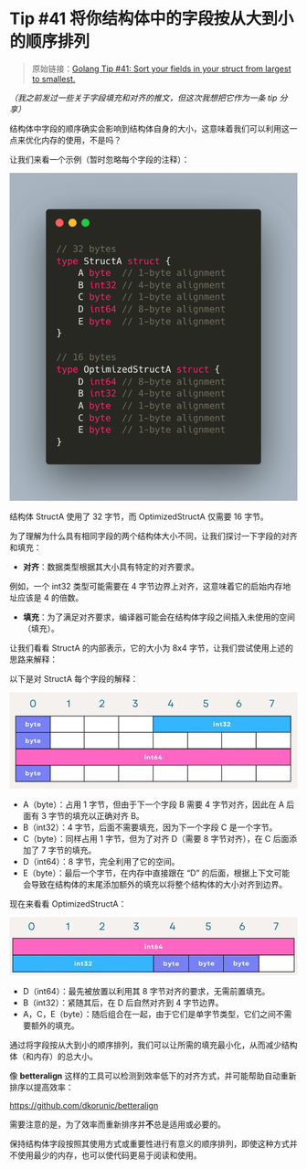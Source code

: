 # Tip #41 将你结构体中的字段按从大到小的顺序排列

>  原始链接：[Golang Tip #41: Sort your fields in your struct from largest to smallest.](https://twitter.com/func25/status/1765371933053612110)
>

*（我之前发过一些关于字段填充和对齐的推文，但这次我想把它作为一条 tip 分享）*

结构体中字段的顺序确实会影响到结构体自身的大小，这意味着我们可以利用这一点来优化内存的使用，不是吗？

让我们来看一个示例（暂时忽略每个字段的注释）：

![example-1](./images/041/041_01.png)

结构体 StructA 使用了 32 字节，而 OptimizedStructA 仅需要 16 字节。

为了理解为什么具有相同字段的两个结构体大小不同，让我们探讨一下字段的对齐和填充：

- **对齐**：数据类型根据其大小具有特定的对齐要求。

例如，一个 int32 类型可能需要在 4 字节边界上对齐，这意味着它的启始内存地址应该是 4 的倍数。

- **填充**：为了满足对齐要求，编译器可能会在结构体字段之间插入未使用的空间（填充）。

让我们看看 StructA 的内部表示，它的大小为 8x4 字节，让我们尝试使用上述的思路来解释：

以下是对 StructA 每个字段的解释：

![example-1](./images/041/041_02.png)

- A（byte）：占用 1 字节，但由于下一个字段 B 需要 4 字节对齐，因此在 A 后面有 3 字节的填充以正确对齐 B。
- B（int32）：4 字节，后面不需要填充，因为下一个字段 C 是一个字节。
- C（byte）：同样占用 1 字节，但为了对齐 D（需要 8 字节对齐），在 C 后面添加了 7 字节的填充。
- D（int64）：8 字节，完全利用了它的空间。
- E（byte）：最后一个字节，在内存中直接跟在 “D” 的后面，根据上下文可能会导致在结构体的末尾添加额外的填充以将整个结构体的大小对齐到边界。

现在来看看 OptimizedStructA：

![example-1](./images/041/041_03.png)

- D（int64）：最先被放置以利用其 8 字节对齐的要求，无需前置填充。
- B（int32）：紧随其后，在 D 后自然对齐到 4 字节边界。
- A，C，E（byte）：随后组合在一起，由于它们是单字节类型，它们之间不需要额外的填充。

通过将字段按从大到小的顺序排列，我们可以让所需的填充最小化，从而减少结构体（和内存）的总大小。

像 **betteralign** 这样的工具可以检测到效率低下的对齐方式，并可能帮助自动重新排序以提高效率：

https://github.com/dkorunic/betteralign

需要注意的是，为了效率而重新排序并**不**总是适用或必要的。

保持结构体字段按照其使用方式或重要性进行有意义的顺序排列，即使这种方式并不使用最少的内存，也可以使代码更易于阅读和使用。